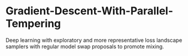 # Gradient-Descent-With-Parallel-Tempering
Deep learning with exploratory and more representative loss landscape samplers with regular model swap proposals to promote mixing.
